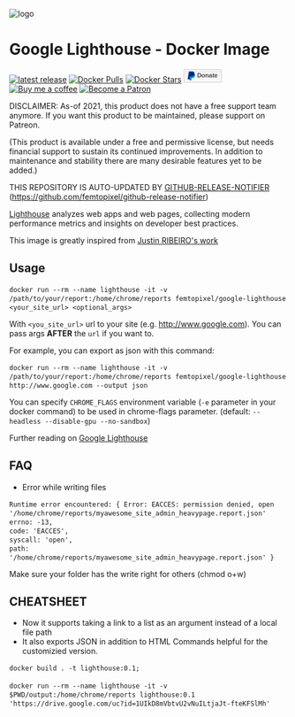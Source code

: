 ![logo](logo.png)

Google Lighthouse - Docker Image
================================

[![latest release](https://img.shields.io/github/release/femtopixel/docker-google-lighthouse.svg "latest release")](http://github.com/femtopixel/docker-google-lighthouse/releases)
[![Docker Pulls](https://img.shields.io/docker/pulls/femtopixel/google-lighthouse.svg)](https://hub.docker.com/r/femtopixel/google-lighthouse/)
[![Docker Stars](https://img.shields.io/docker/stars/femtopixel/google-lighthouse.svg)](https://hub.docker.com/r/femtopixel/google-lighthouse/)
[![PayPal donation](https://github.com/jaymoulin/jaymoulin.github.io/raw/master/ppl.png "PayPal donation")](https://www.paypal.me/jaymoulin)
[![Buy me a coffee](https://www.buymeacoffee.com/assets/img/custom_images/orange_img.png "Buy me a coffee")](https://www.buymeacoffee.com/jaymoulin)
[![Become a Patron](https://badgen.net/badge/become/a%20patron/F96854 "Become a Patron")](https://patreon.com/jaymoulin)

DISCLAIMER: As-of 2021, this product does not have a free support team anymore. If you want this product to be maintained, please support on Patreon.

(This product is available under a free and permissive license, but needs financial support to sustain its continued improvements. In addition to maintenance and stability there are many desirable features yet to be added.)

THIS REPOSITORY IS AUTO-UPDATED BY [GITHUB-RELEASE-NOTIFIER](https://github.com/femtopixel/github-release-notifier) (https://github.com/femtopixel/github-release-notifier)

[Lighthouse](https://developers.google.com/web/tools/lighthouse/) analyzes web apps and web pages, collecting modern performance metrics and insights on developer best practices.

This image is greatly inspired from [Justin RIBEIRO's work](https://github.com/justinribeiro/dockerfiles/tree/master/lighthouse)

Usage
-----

```
docker run --rm --name lighthouse -it -v /path/to/your/report:/home/chrome/reports femtopixel/google-lighthouse <your_site_url> <optional_args>
```

With `<you_site_url>` url to your site (e.g. http://www.google.com). You can pass args **AFTER** the `url` if you want to.

For example, you can export as json with this command:

```
docker run --rm --name lighthouse -it -v /path/to/your/report:/home/chrome/reports femtopixel/google-lighthouse http://www.google.com --output json
```

You can specify `CHROME_FLAGS` environment variable (`-e` parameter in your docker command) to be used in chrome-flags parameter. (default: `--headless --disable-gpu --no-sandbox`)

Further reading on [Google Lighthouse](https://github.com/GoogleChrome/lighthouse/blob/master/docs/readme.md#using-programmatically)

FAQ
---

* Error while writing files
```
Runtime error encountered: { Error: EACCES: permission denied, open '/home/chrome/reports/myawesome_site_admin_heavypage.report.json'
errno: -13,
code: 'EACCES',
syscall: 'open',
path: '/home/chrome/reports/myawesome_site_admin_heavypage.report.json' }
```
Make sure your folder has the write right for others (chmod o+w)


CHEATSHEET
---
- Now it supports taking a link to a list as an argument instead of a local file path
- It also exports JSON in addition to HTML
Commands helpful for the customizied version.


```
docker build . -t lighthouse:0.1;

docker run --rm --name lighthouse -it -v $PWD/output:/home/chrome/reports lighthouse:0.1 'https://drive.google.com/uc?id=1UIkD8mVbtvU2vNuILtjaJt-fteKFSlMh'
```
